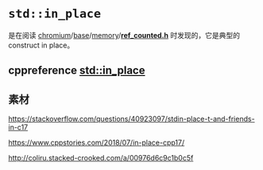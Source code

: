 # `std::in_place`

是在阅读 [chromium](https://github.com/chromium/chromium/tree/master)/[base](https://github.com/chromium/chromium/tree/master/base)/[memory](https://github.com/chromium/chromium/tree/master/base/memory)/[**ref_counted.h**](https://github.com/chromium/chromium/blob/master/base/memory/ref_counted.h)  时发现的，它是典型的construct in place。

## cppreference [std::in_place](https://en.cppreference.com/w/cpp/utility/in_place)



## 素材

https://stackoverflow.com/questions/40923097/stdin-place-t-and-friends-in-c17

https://www.cppstories.com/2018/07/in-place-cpp17/

http://coliru.stacked-crooked.com/a/00976d6c9c1b0c5f



